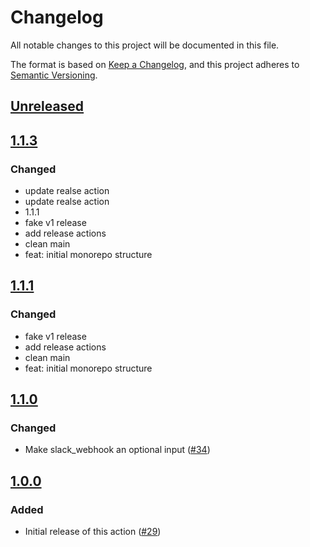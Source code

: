 # Changelog

All notable changes to this project will be documented in this file.

The format is based on [Keep a Changelog](https://keepachangelog.com/en/1.0.0/),
and this project adheres to [Semantic Versioning](https://semver.org/spec/v2.0.0.html).

## [Unreleased]

## [1.1.3]

### Changed

- update realse action
- update realse action
- 1.1.1
- fake v1 release
- add release actions
- clean main
- feat: initial monorepo structure

## [1.1.1]

### Changed

- fake v1 release
- add release actions
- clean main
- feat: initial monorepo structure

## [1.1.0]

### Changed

- Make slack_webhook an optional input ([#34](https://github.com/MetaMask/action-security-code-scanner/pull/34))

## [1.0.0]

### Added

- Initial release of this action ([#29](https://github.com/MetaMask/action-security-code-scanner/pull/29))

[Unreleased]: https://github.com/MetaMask/experimental-security-codescanner-monorepo/compare/v1.1.3...HEAD
[1.1.3]: https://github.com/MetaMask/experimental-security-codescanner-monorepo/compare/v1.1.1...v1.1.3
[1.1.1]: https://github.com/MetaMask/experimental-security-codescanner-monorepo/compare/v1.1.0...v1.1.1
[1.1.0]: https://github.com/MetaMask/experimental-security-codescanner-monorepo/compare/v1.0.0...v1.1.0
[1.0.0]: https://github.com/MetaMask/experimental-security-codescanner-monorepo/releases/tag/v1.0.0
